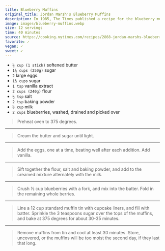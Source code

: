 ```yaml
---
title: Blueberry Muffins
original_title: Jordan Marsh's Blueberry Muffins
description: In 1985, The Times published a recipe for the blueberry muffins served at the Ritz-Carlton hotel in Boston, which Marian Burros, who adapted the recipe, judged among her favorite muffins in the city.
image: images/blueberry-muffins.webp
size: 12 servings
time: 40 minutes
source: https://cooking.nytimes.com/recipes/2868-jordan-marshs-blueberry-muffins
favorite: ✓
vegan: ✓
sweet: ✓
---
```


* `½ cup (1 stick)` softened butter
* `1¼ cups (250g)` sugar
* `2` large eggs
* `1½ cups` sugar
* `1 tsp` vanilla extract
* `2 cups (240g)` flour
* `½ tsp` salt
* `2 tsp` baking powder
* `½ cup` milk
* `2 cups` blueberries, washed, drained and picked over

> Preheat oven to 375 degrees.

---

> Cream the butter and sugar until light.

---

> Add the eggs, one at a time, beating well after each addition. Add vanilla.

---

> Sift together the flour, salt and baking powder, and add to the creamed mixture alternately with the milk.

---

> Crush ½ cup blueberries with a fork, and mix into the batter. Fold in the remaining whole berries.

---

> Line a 12 cup standard muffin tin with cupcake liners, and fill with batter. Sprinkle the 3 teaspoons sugar over the tops of the muffins, and bake at 375 degrees for about 30-35 minutes.

---

> Remove muffins from tin and cool at least 30 minutes. Store, uncovered, or the muffins will be too moist the second day, if they last that long.